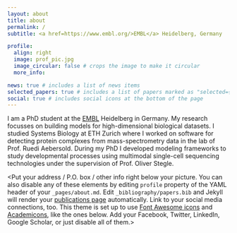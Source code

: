 ```yaml
---
layout: about
title: about
permalink: /
subtitle: <a href=https://www.embl.org/>EMBL</a> Heidelberg, Germany

profile:
  align: right
  image: prof_pic.jpg
  image_circular: false # crops the image to make it circular
  more_info: 

news: true # includes a list of news items
selected_papers: true # includes a list of papers marked as "selected={true}"
social: true # includes social icons at the bottom of the page
---
```


I am a PhD student at the <a href=https://www.embl.org/>EMBL</a> Heidelberg in Germany. My research focusses on building models for high-dimensional biological datasets. I studied Systems Biology at ETH Zurich where I worked on software for detecting protein complexes from mass-spectrometry data in the lab of Prof. Ruedi Aebersold. During my PhD I developed modeling frameworks to study developmental processes using multimodal single-cell sequencing technologies under the supervision of Prof. Oliver Stegle.

<Put your address / P.O. box / other info right below your picture. You can also disable any of these elements by editing `profile` property of the YAML header of your `_pages/about.md`. Edit `_bibliography/papers.bib` and Jekyll will render your [publications page](/al-folio/publications/) automatically.
Link to your social media connections, too. This theme is set up to use [Font Awesome icons](https://fontawesome.com/) and [Academicons](https://jpswalsh.github.io/academicons/), like the ones below. Add your Facebook, Twitter, LinkedIn, Google Scholar, or just disable all of them.>
